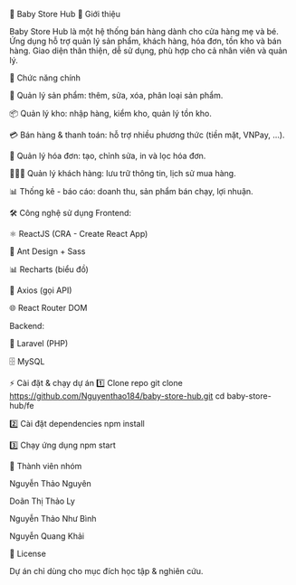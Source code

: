 🍼 Baby Store Hub
📌 Giới thiệu

Baby Store Hub là một hệ thống bán hàng dành cho cửa hàng mẹ và bé. Ứng dụng hỗ trợ quản lý sản phẩm, khách hàng, hóa đơn, tồn kho và bán hàng. Giao diện thân thiện, dễ sử dụng, phù hợp cho cả nhân viên và quản lý.

🚀 Chức năng chính

🛒 Quản lý sản phẩm: thêm, sửa, xóa, phân loại sản phẩm.

📦 Quản lý kho: nhập hàng, kiểm kho, quản lý tồn kho.

💳 Bán hàng & thanh toán: hỗ trợ nhiều phương thức (tiền mặt, VNPay, ...).

🧾 Quản lý hóa đơn: tạo, chỉnh sửa, in và lọc hóa đơn.

👨‍👩‍👧 Quản lý khách hàng: lưu trữ thông tin, lịch sử mua hàng.

📊 Thống kê - báo cáo: doanh thu, sản phẩm bán chạy, lợi nhuận.

🛠️ Công nghệ sử dụng
Frontend:

⚛️ ReactJS (CRA - Create React App)

🎨 Ant Design + Sass

📊 Recharts (biểu đồ)

🔄 Axios (gọi API)

🌐 React Router DOM

Backend:

🐘 Laravel (PHP)

🗄️ MySQL

⚡ Cài đặt & chạy dự án
1️⃣ Clone repo
git clone https://github.com/Nguyenthao184/baby-store-hub.git
cd baby-store-hub/fe

2️⃣ Cài đặt dependencies
npm install

3️⃣ Chạy ứng dụng
npm start

👥 Thành viên nhóm

Nguyễn Thảo Nguyên

Doãn Thị Thảo Ly

Nguyễn Thảo Như Bình

Nguyễn Quang Khải

📜 License

Dự án chỉ dùng cho mục đích học tập & nghiên cứu.
